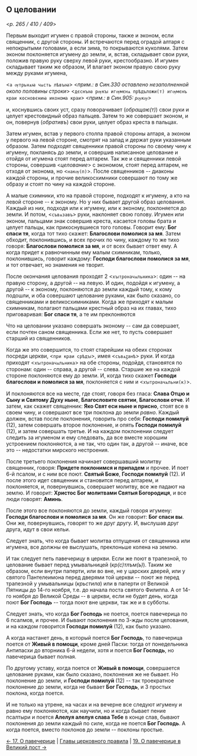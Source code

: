 ## О целовании 

<*p. 265 / 410 / 409*>

Первым выходит игумен с правой стороны, также и эконом, если священник, с другой стороны. 
И встречаются перед оградой алтаря с непокрытыми головами, а если зима, то покрываются 
куколями. Затем эконом поклоняется игумену до земли, и, встав, складывает свои руки, 
положив правую руку сверху левой руки, крестообразно. И игумен складывает таким же образом, 
И влагает эконом правую свою руку между руками игумена, 

<`а ѹтрьнѧꙗ чѧсть лѣвꙑꙗ`> <*прим.: в Син.330 оставлено незаполненной около половины строки*> 
<`дєснꙑꙗ рѹкꙑ игѹмєнѧ прѣдъложи(т) игѹмєнъ краи косновєниꙗ иконома краи`>
<*прим.: в Син.905: `рѹкѹ`*>

и, коснувшись своих уст, сразу поворачивает (*обращаѥ(т)*) свои руки и целует крестовидный образ пальцев. 
Затем то же совершает эконом, и он, повернув (*обративъ*) свои руки, целует образ креста в пальцах. 

Затем игумен, встав у первого столпа правой стороны алтаря, а эконом у первого на левой 
стороне, смотрят на запад и держат руки указанным образом. 
Затем подходят священники правой стороны по своему чину к игумену, покланясь до земли, 
и совершив написанное целование и отойдя от игумена стоят перед алтарем. 
Так же и священники левой стороны, совершив <*целование*> с экономом, стоят перед алтарем, 
не отходя от эконома, но <`накѹ(п)`>. После священников -- диаконы каждой стороны, 
и прочие великосхимники совершают по тому же образу и стоят по чину на каждой стороне. 

А малые схимники, кто на правой стороне, подходят к игумену, а кто на левой стороне -- 
к эконому. Но у них бывает другой образ целования. Каждый из них, подходя или к игумену, 
или к эконому, поклоняется до земли. И потом, <`съвѧзавъ`> руки, наклоняет свою голову. 
Игумен или эконом, пальцами знак совершив креста, касается головы брата и целует пальцы, 
как прикоснувшиеся того головы. Говорит ему: **Бог спаси тя**, когда тот тихо скажет: 
**Благослови помолися за мя**. Затем обходит, поклонившись, и всех прочих по чину, каждому 
то же тихо говоря: **Благослови помолися за мя**, и от всех бывает ответ ему. 
А когда придет к равночинным ему малым схимникам, только, поклонившись, говорит каждому: 
**Господи благослови помолися за мя**, и тот отвечает, но знамения не творит. 

После окончания целования проходят 2 <`хꙑтроначѧльника`>: один -- на правую сторону, 
а другой -- на левую. И один, подойдя к игумену, а другой -- к эконому, поклоняются 
до земли каждый тому, к кому подошли, и оба совершают целование руками, как было сказано, 
со священниками и великосхимниками. Когда же приходят к малым схимникам, полагают 
пальцами крестный образ на их главах, тихо приговаривая: **Бог спаси тя**, а те им преклоняются 

Что на целовании указано совершать эконому -- сам да совершает, если почтен саном 
священника. Если же нет, то пусть совершает старший из священников. 

Когда же это совершится, то стоят старейшии на обеих сторонах посреди церкви, 
<`при краи срѣдꙑ`>, имея <`съвѧꙁанѣ`> руки. И когда приходят <`хꙑтроначѧльника`> 
на обе стороны, подойдя, становятся по сторонам: один -- справа, а другой -- слева. 
Старшие же на каждой стороне поклоняются ему до земли. И, когда тихо скажет 
**Господи благослови и помолися за мя**, поклоняется с ним и <`хꙑтроначѧльни(к)`>.

И поклоняются все на месте, где стоят, говоря без гласа: **Слава Отцю и Сыну и Святому Духу ныне**, 
**Благословите святии**, **Благослови отче**. И затем, как скажет священник: 
**Яко Свят еси ныне и присно**, стоят все в своем чину, и совершают все три поклона 
до земли *равно*. Каждый должен, встав после поклонения, говорить про себя: **Господи помилуй** (12), 
затем совершать второе поклонение, и опять **Господи помилуй** (12), и затем 
совершать третье. И на каждом поклонении следует следить за игуменом и ему следовать, 
да все вместе хорошим устроением поклоняются, а не так, что один так, а другой -- иначе, 
все это -- недостатки мирского нестроения. 

После третьего поклонения начинает совершавший молитву священник, говоря: 
**Придете поклонимся и припадем** и прочее. И поет 6-й псалом, и с ним все поют. 
**Святый Боже**, **Господи помилуй** (12). И после этого идет священник и становится 
перед алтарем, и поклоняется, и, повернувшись, совершает молитву, все же падают на землю. 
И говорит: **Христос Бог молитвами Святыя Богородиця**, и все люди говорят: **Аминь**. 

После этого все поклоняются до земли, каждый говоря игумену: **Господи благослови и помолися за мя**. 
Он же говорит: **Бог спаси вы**. Они же, повернувшись, говорят то же друг другу. 
И, выслушав друг друга, идут в свои кельи. 

Следует знать, что когда бывает молитва отпущения от священника или игумена, все 
должны ее выслушать, преклоньше колена на землю. 

И так следует петь павечерицу в церкви. Если же поют в трапезной, то целование бывает 
перед умывальницей (*кр(с)тлъм(ь)*). Таким же образом, если внутри паперти, или во вне, 
не у царских дверей, или у святого Пантелеимона перед дверями той церкви -- поют же 
перед трапезной у умывальницы (*крьстила*) или в паперти от Великой Пятницы до 
14-го ноября, т.е. до начала поста святого Филиппа. А от 14-го ноября до Великой Среды -- 
в церкви, если не будет день, когда поют **Бог Господь** -- тогда поют вне церкви, 
так же и в субботы.

Следует знать, что когда **Бог Господь** не поется, поется павечерица по 6 псалмов, и прочее. 
И бывают поклонения по 3-жды после целования, и на каждом говорится **Господи помилуй** (12), 
как было указано. 

А когда настанет день, в который поется **Бог Господь**, то павечерица поется 
от **Живый в помощи**, кроме дней Пасхи: тогда от понедельника Антипасхи до вторника 
6-й недели, хотя и поется **Бог Господь**, но павечерица бывает полная. 

По другому уставу, когда поется от **Живый в помощи**, совершается целование руками, 
как было сказано, поклонения же не бывает. Но поклонение до земли, и **Господи помилуй** (12) -- 
так троекратное поклонение до земли, когда не бывает **Бог Господь**, и 3 простых 
поклона, когда поется. 

И не только на утрене, на часах и на вечерне все следуют игумену и равно ему поклоняются, 
как научили, но и когда бывает пение псалтыри и поется **Алелуя алелуя слава Тебе** 
в конце слав, бывают поклонения до земли каждый по силе, когда не поется **Бог Господь**. 
А когда поется, вместо поклонов до земли -- поклоны простые. 

[← 17. О павечерице](17.md)
| [Главы церковного правила](README.md) 
| [19. О павечерице в Великий пост →](19.md)
